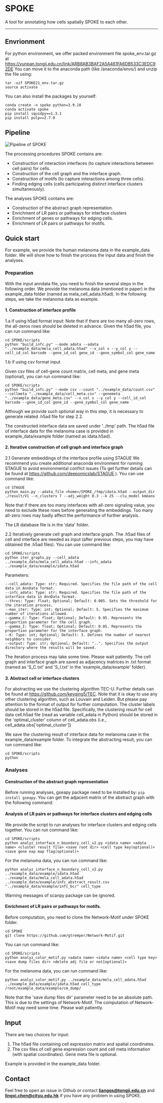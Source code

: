 # SPOKE
A tool for annotating how cells spatially SPOKE to each other.

---
## Envrionment

<!--  Please see requirements.txt for Python environment (Python=3.10.9).--> 
<!--  For R script, ggplot2, igraph, dplyr, and tidyr are required.--> 
For python environment, we offer packed environment file spoke_env.tar.gz at https://yunpan.tongji.edu.cn/link/ARB8AB3BAF2A5A461FA6DB533C3EDC92DE 
You can move it to the anaconda path (like <home>/anaconda/envs/) and unzip the file using:
```
tar -xzf SPOKE21_env.tar.gz
source activate
```

You can also install the packages by yourself:
```
conda create -n spoke python=3.9.10
conda activate spoke
pip install squidpy==1.3.1
pip install pulp==2.7.0
```

## Pipeline

![Pipeline of SPOKE](pipeline_graph7.png)

The processing procedures SPOKE contains are:
- Construction of interaction interfaces (to capture interactions between cell pairs) for cells.
- Construction of the cell graph and the interface graph.
- Construction of motifs (to capture interactions among three cells).
- Finding edging cells (cells participating distinct interface clusters simultaneously).

The analyses SPOKE contains are:
- Construction of the abstract graph representation.
- Enrichment of LR pairs or pathways for interface clusters
- Enrichment of genes or pathways for edging cells.
- Enrichment of LR pairs or pathways for motifs.

## Quick start
For example, we provide the human melanoma data in the example_data folder. 
We will show how to finish the process the input data and finish the analyses.

### Preparation
With the input anndata file, you need to finish the several steps in the following order.
We provide the melanoma data (mentioned in paper) in the example_data folder (named as mela_cell_adata.h5ad).
In the following steps, we take the melanoma data as example.

#### 1. Construction of interface profile
1.a if using h5ad format input:
Note that if there are too many all-zero rows, the all-zeros rows should be deleted in advance.
Given the h5ad file, you can run command like:
```
cd SPOKE/scripts
python "build_infc.py" --mode adata --adata "../example_data/mela_cell_adata.h5ad" --x_col x --y_col y --cell_id_col barcode --gene_id_col gene_id --gene_symbol_col gene_name
```

1.b if using csv format input

Given csv files of cell-gene count matrix, cell meta, and gene meta (optional),
you can run command like:
```
cd SPOKE/scripts
python "build_infc.py" --mode csv --count "../example_data/count.csv" --cellmeta "../example_data/cell_meta.csv" --genemeta "../example_data/gene_meta.csv" --x_col x --y_col y --cell_id_col barcode --gene_id_col gene_id --gene_symbol_col gene_name
``` 
Although we provide such optional way in this step, it is necessary to generate related
.h5ad file for step 2.2.

The constructed interface data are saved under '../tmp' path.
The h5ad file of interface data for the melanoma case is provided in example_data/example folder (named as idata.h5ad).
#### 2. Iterative construction of cell graph and interface graph
2.1 Generate embeddings of the interface profile using STAGUE
We recommend you create additional anaconda environment for running STAGUE to avoid environmental conflict issues (To get further details can be found at https://github.com/deepomicslab/STAGUE.).
You can use command like:
```
cd STAGUE
python main.py --adata_file <home>/SPOKE_/tmp/idata.h5ad --output_dir ./result/V1 --n_clusters 7 --adj_weight 0.3 --k 25 --clu_model kmeans
```
Note that if there are too many interfaces with all-zero signaling value, you need to exclude these rows before generating the embeddings. Too many all-zero rows may badly affect the performance of further analysis.


The LR database file is in the 'data' folder. 

2.2 Iteratively generate cell graph and interface graph. The .h5ad files of cell and interface 
are needed as input (after previous steps, you may have obtained the .h5ad files). You can use command like:
```
cd SPOKE/scripts
python iter_graphs.py --cell_adata ../example_data/mela_cell_adata.h5ad --infc_adata ../example_data/example/idata.h5ad
```
Parameters:
```
--cell_adata: Type: str; Required. Specifies the file path of the cell data in AnnData format.
--infc_adata: Type: str; Required. Specifies the file path of the interface data in AnnData format.
--thres: Type: float; Optional; Default: 0.005. Sets the threshold for the iteration process.
--max_iter: Type: int; Optional; Default: 5. Specifies the maximum number of iterations allowed.
--gamma_C: Type: float; Optional; Default: 0.95. Represents the proportion parameter for the cell graph.
--gamma_I: Type: float; Optional; Default: 0.05. Represents the proportion parameter for the interface graph.
--K: Type: int; Optional; Default: 3. Defines the number of nearest neighbors to consider.
--output: Type: str; Optional; Default: "..". Specifies the output directory where the results will be saved.
```
The iteration process may take some time. Please wait patiently.
The cell graph and interface graph are saved as adjacency matrices in .txt format 
(named as 'S_C.txt' and 'S_I.txt' in the 'example_data/example' folder).

#### 3. Abstract cell or interface clusters
For abstracting we use the clustering algorithm TEC-U. 
Further details can be found at https://github.com/keyqing5/TEC.
Note that it is okay to use any other clustering algorithm, such as Louvain and Leiden.
But please pay attention to the format of output for further computation. 
The cluster labels should be stored in the h5ad file. 
Specifically, the clustering result for cell data cell.h5ad file (read as variable cell_adata in Python) 
should be stored in the 'optimal_cluster' column of cell_adata.obs (i.e., cell_adata.obs['optimal_cluster'])

We save the clustering result of interface data for melanoma case in the example_data/example folder.
To integrate the abstracting result, you can run command like:
```
cd SPOKE/scripts
python 
```

### Analyses

#### Construction of the abstract graph representation
Before running analyses, gseapy package need to be installed by:
```pip install gseapy```.
You can get the adjacent matrix of the abstract graph with the following command:



#### Analysis of LR pairs or pathways for interface clusters and edging cells
We provide the script to run analyses for interface clusters and edging cells together.
You can run command like:
```
cd SPOKE/scripts
python analyz_interface_n_boundary_cell_v2.py <idata name> <adata name> <cluster result file> <save root dir> <cell type key(optional)> <save gene exp map flag(optional)>
```
For the melanoma data, you can run command like:
```
python analyz_interface_n_boundary_cell_v2.py ../example_data/example/idata.h5ad ../example_data/mela_cell_adata.h5ad ../example_data/example/infc_abstract_result.csv "../example_data/example/infc_bc/" cell_type
```
Warning messages of scanpy package can be ignored.

#### Enrichment of LR pairs or pathways for motifs.
Before computation, you need to clone the Network-Motif under SPOKE folder.
```
cd SPOKE
git clone https://github.com/gtremper/Network-Motif.git
```

You can run command like:
```
cd SPOKE/scripts
python analyz_color_motif.py <adata name> <idata name> <cell type key> <save dump files dir> <delete adj file or not[optional]>
```
For the melanoma data, you can run command like:
```
python analyz_color_motif.py ../example_data/mela_cell_adata.h5ad ../example_data/example/idata.h5ad cell_type /root/example_data/example/cm_dump/
```
Note that the 'save dump files dir' parameter need to be an absolute path. This is due to the settings of Network-Motif.
The computation of Network-Motif may need some time. Please wait patiently.

## Input
There are two choices for input:
1. The h5ad file containing cell expression matrix and spatial coordinates.
2. The csv files of cell gene expression count and cell meta information (with spatial coordinates). Gene meta file is optional.

Example is provided in the example_data folder.

## Contact

Feel free to open an issue in Github or contact **liangqs@tongji.edu.cn** and **lingxi.chen@cityu.edu.hk** if you have any problem in using SPOKE.
